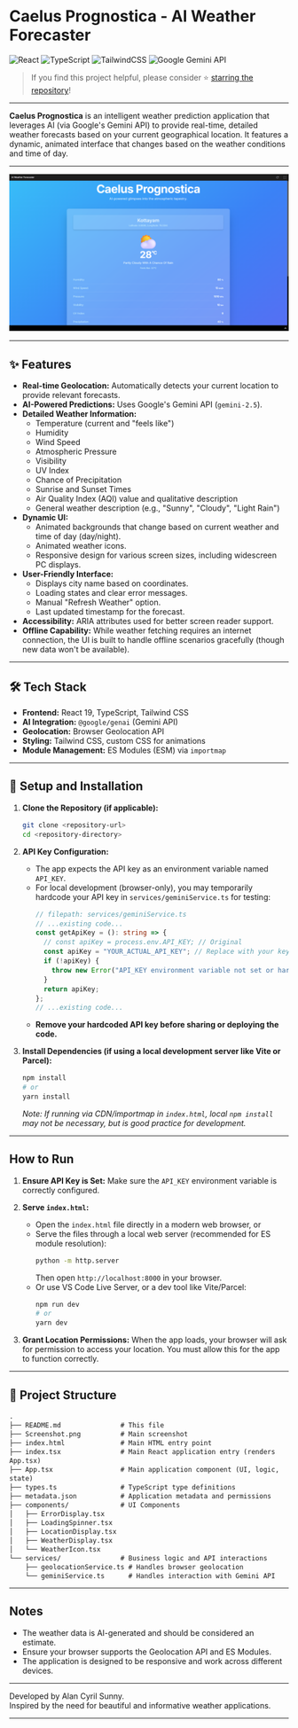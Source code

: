 # Caelus Prognostica - AI Weather Forecaster

![React](https://img.shields.io/badge/Frontend-React-61dafb)
![TypeScript](https://img.shields.io/badge/Language-TypeScript-blue)
![TailwindCSS](https://img.shields.io/badge/Styling-TailwindCSS-38bdf8)
![Google Gemini API](https://img.shields.io/badge/AI-Gemini%20API-yellow)

> If you find this project helpful, please consider ⭐ [starring the repository](https://github.com/dragonpilee/caelus-prognostica)!

---

**Caelus Prognostica** is an intelligent weather prediction application that leverages AI (via Google's Gemini API) to provide real-time, detailed weather forecasts based on your current geographical location. It features a dynamic, animated interface that changes based on the weather conditions and time of day.

---

![App Screenshot](./Screenshot.png)

---

## ✨ Features

- **Real-time Geolocation:** Automatically detects your current location to provide relevant forecasts.
- **AI-Powered Predictions:** Uses Google's Gemini API (`gemini-2.5`).
- **Detailed Weather Information:**
    - Temperature (current and "feels like")
    - Humidity
    - Wind Speed
    - Atmospheric Pressure
    - Visibility
    - UV Index
    - Chance of Precipitation
    - Sunrise and Sunset Times
    - Air Quality Index (AQI) value and qualitative description
    - General weather description (e.g., "Sunny", "Cloudy", "Light Rain")
- **Dynamic UI:**
    - Animated backgrounds that change based on current weather and time of day (day/night).
    - Animated weather icons.
    - Responsive design for various screen sizes, including widescreen PC displays.
- **User-Friendly Interface:**
    - Displays city name based on coordinates.
    - Loading states and clear error messages.
    - Manual "Refresh Weather" option.
    - Last updated timestamp for the forecast.
- **Accessibility:** ARIA attributes used for better screen reader support.
- **Offline Capability:** While weather fetching requires an internet connection, the UI is built to handle offline scenarios gracefully (though new data won't be available).

---

## 🛠️ Tech Stack

- **Frontend:** React 19, TypeScript, Tailwind CSS
- **AI Integration:** `@google/genai` (Gemini API)
- **Geolocation:** Browser Geolocation API
- **Styling:** Tailwind CSS, custom CSS for animations
- **Module Management:** ES Modules (ESM) via `importmap`

---

## 🚀 Setup and Installation

1. **Clone the Repository (if applicable):**
    ```bash
    git clone <repository-url>
    cd <repository-directory>
    ```

2. **API Key Configuration:**
    - The app expects the API key as an environment variable named `API_KEY`.
    - For local development (browser-only), you may temporarily hardcode your API key in `services/geminiService.ts` for testing:
        ```typescript
        // filepath: services/geminiService.ts
        // ...existing code...
        const getApiKey = (): string => {
          // const apiKey = process.env.API_KEY; // Original
          const apiKey = "YOUR_ACTUAL_API_KEY"; // Replace with your key for local testing
          if (!apiKey) {
            throw new Error("API_KEY environment variable not set or hardcoded key is missing.");
          }
          return apiKey;
        };
        // ...existing code...
        ```
    - **Remove your hardcoded API key before sharing or deploying the code.**

3. **Install Dependencies (if using a local development server like Vite or Parcel):**
    ```bash
    npm install
    # or
    yarn install
    ```
    *Note: If running via CDN/importmap in `index.html`, local `npm install` may not be necessary, but is good practice for development.*

---

## How to Run

1. **Ensure API Key is Set:** Make sure the `API_KEY` environment variable is correctly configured.
2. **Serve `index.html`:**
    - Open the `index.html` file directly in a modern web browser, or
    - Serve the files through a local web server (recommended for ES module resolution):
        ```bash
        python -m http.server
        ```
        Then open `http://localhost:8000` in your browser.
    - Or use VS Code Live Server, or a dev tool like Vite/Parcel:
        ```bash
        npm run dev
        # or
        yarn dev
        ```

3. **Grant Location Permissions:** When the app loads, your browser will ask for permission to access your location. You must allow this for the app to function correctly.

---

## 📂 Project Structure

```
.
├── README.md               # This file
├── Screenshot.png          # Main screenshot
├── index.html              # Main HTML entry point
├── index.tsx               # Main React application entry (renders App.tsx)
├── App.tsx                 # Main application component (UI, logic, state)
├── types.ts                # TypeScript type definitions
├── metadata.json           # Application metadata and permissions
├── components/             # UI Components
│   ├── ErrorDisplay.tsx
│   ├── LoadingSpinner.tsx
│   ├── LocationDisplay.tsx
│   ├── WeatherDisplay.tsx
│   └── WeatherIcon.tsx
└── services/               # Business logic and API interactions
    ├── geolocationService.ts # Handles browser geolocation
    └── geminiService.ts      # Handles interaction with Gemini API
```

---

## Notes

- The weather data is AI-generated and should be considered an estimate.
- Ensure your browser supports the Geolocation API and ES Modules.
- The application is designed to be responsive and work across different devices.

---

Developed by Alan Cyril Sunny.  
Inspired by the need for beautiful and informative weather applications.

---
